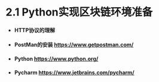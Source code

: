 # 2.1 Python实现区块链环境准备

- #### HTTP协议的理解
- #### PostMan的安装 https://www.getpostman.com/
- #### Python https://www.python.org/
- #### Pycharm https://www.jetbrains.com/pycharm/